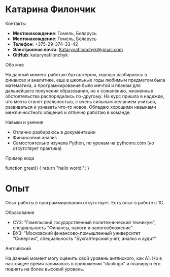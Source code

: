 # Катарина Филончик

Контакты

 * **Местонахождение**: Гомель, Беларусь
 * **Местонахождение**: Гомель, Беларусь
 * **Телефон**: +375-29-374-33-42
 * **Электронная почта**: Katarynafilonchyk@gmail.com
 * **GitHub**: katarynafilonchyk

Обо мне

На данный момент работаю бухгалтером, хорошо разбираюсь в финансах и аналитике, 
еще в школьные годы любимым предметом была математика, а программирование было мечтой
и планом для дальнейшего получения образования, но к сожалению, жизненные обстоятельства
распорядились по-другому. На курс пришла в надежде, что мечта станет реальностью,
с очень сильным желанием учиться, развиваться и узнавать что-то новое. 
Обладаю хорошими навыками межличностного общения и отлично работаю в команде.
   
Навыки и умения

 * Отлично разбираюсь в документации
 * Финансовый анализ
 * Самостоятельно изучала Python, по урокам на pythonru.com (но отсутствует практика)

Пример кода
    
function greet() {
return "hello world!";
}

# Опыт
 
Опыт работы в программировании отсутствует. Есть опыт в работе с 1С.

Образование

*  СУЗ: "Гомельский государственный политехнический техникум", специальность "Финансы, налоги и налогообложение"
*  ВУЗ: "Московский финансово-прмышленный университет "Синергия", специальность "Бухгалтерский учет, анализ и аудит"

 Английский

  На данный момент могу оценить свой уровень англиского, как А1. Но в настоящее время занимаюсь в приложении "duolingo" и планирую его поднять на более высокий уровень.
 
